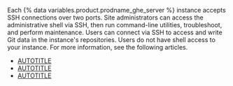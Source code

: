 Each {% data variables.product.prodname_ghe_server %} instance accepts SSH connections over two ports. Site administrators can access the administrative shell via SSH, then run command-line utilities, troubleshoot, and perform maintenance. Users can connect via SSH to access and write Git data in the instance's repositories. Users do not have shell access to your instance. For more information, see the following articles.

* [AUTOTITLE](/admin/configuration/configuring-network-settings/network-ports)
* [AUTOTITLE](/admin/configuration/configuring-your-enterprise/accessing-the-administrative-shell-ssh)
* [AUTOTITLE](/authentication/connecting-to-github-with-ssh/about-ssh)
